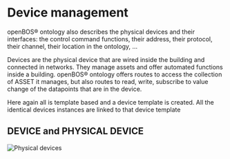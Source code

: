 # Device management

openBOS® ontology also describes the physical devices and their interfaces: the control command functions, their address, their protocol, their channel, their location in the ontology, … 

Devices are the physical device that are wired inside the building and connected in networks. They manage assets and offer automated functions inside a building. openBOS® ontology offers routes to access the collection of ASSET it manages, but also routes to read, write, subscribe to value change of the datapoints that are in the device. 

Here again all is template based and a device template is created. All the identical devices instances are linked to that device template 

## DEVICE and PHYSICAL DEVICE

![Physical devices](../../assets/openbos-documentation/static/images/diagram_device.png "Physical devices")

